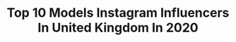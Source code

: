 ---
title: Top 10 Models Instagram Influencers In United Kingdom In 2020
description: >-
  Find top models Instagram influencers in United Kingdom in 2020. Most popular hashtags: #healthy #photography #quarantine #staysafe.
platform: Instagram
profiles:
  - username: "heathermacfarlane"
    fullname: >-
      h
    location: "United Kingdom"
    followers: 5321
    engagement: 2650
    commentsToLikes: 0.433301
    id: ckaowpv8a9x600i78tispqk8m
    verified: false
    hashtags: "#dancephotography, #lingerie, #peakdistrict, #wakeskincare"
  - username: "martynasroka_"
    fullname: >-
      Martyna Sroka
    location: "United Kingdom"
    followers: 9016
    engagement: 1416
    commentsToLikes: 0.132772
    id: ckaowentc8lnm0i78ktbypr4h
    verified: false
    hashtags: ""
  - username: "samjayne0291"
    fullname: >-
      Samantha Jayne
    location: "United Kingdom"
    followers: 21816
    engagement: 961
    commentsToLikes: 0.236378
    id: ck14jlumrkzwn0i19e7asoael
    verified: false
    hashtags: "#photography, #stayathome, #lockdown, #happyeaster"
  - username: "slavena_vatova"
    fullname: >-
      Slavena Vatova
    location: "United Kingdom"
    followers: 72792
    engagement: 723
    commentsToLikes: 0.053479
    id: ck5c15ln0uid20i11avz76f9p
    verified: false
    hashtags: "#forward, #veggies, #beautiful, #all"
  - username: "ftnshc"
    fullname: >-
      Fatin Noraishah Shafika
    location: "United Kingdom"
    followers: 101725
    engagement: 637
    commentsToLikes: 0.055320
    id: ck5hdwxpjpsqn0i11x5c4e0p0
    verified: false
    hashtags: "#myravallynrayachallenge, #myravallynlebaran2020, #kokokiez, #berayawithmcvogue"
  - username: "maximilianpiazza"
    fullname: >-
      Maximilian Piazza 모 델
    location: "United Kingdom"
    followers: 16003
    engagement: 3095
    commentsToLikes: 0.081232
    id: ck8tdh4pg3a8v0j7827jn3f87
    verified: false
    hashtags: "#weareoneexo, #stayhealthy, #jrstylekids, #believeinyou"
  - username: "viktorshadows"
    fullname: >-
      ☥ Viktor Shadows ☥
    location: "United Kingdom"
    followers: 7214
    engagement: 1566
    commentsToLikes: 0.100315
    id: ck9wozq2b76k40j78udx0ocw9
    verified: false
    hashtags: "#tradgoth, #altmodel, #androgynous, #gothicstyle"
  - username: "carrotcairns"
    fullname: >-
      Grace Cairns | Redhead
    location: "United Kingdom"
    followers: 102018
    engagement: 675
    commentsToLikes: 0.070569
    id: ck139m09jlysh0i198zckgou8
    verified: false
    hashtags: "#winelover, #makeupoftheday, #flamehair, #bestfriends"
  - username: "rojmira_india"
    fullname: >-
      Rose 🌷|rojmira|
    location: "United Kingdom"
    followers: 6461
    engagement: 1412
    commentsToLikes: 0.184330
    id: ck8t9r205p16n0j78p112gy3i
    verified: false
    hashtags: "#rojmira"
  - username: "dera_okoli"
    fullname: >-
      Dera
    location: "United Kingdom"
    followers: 19757
    engagement: 1183
    commentsToLikes: 0.061066
    id: ck8sw29oedjb00j78lq5zsic0
    verified: false
    hashtags: "#glowingskin, #carbootpictures, #sunkissed, #clearskin"
---